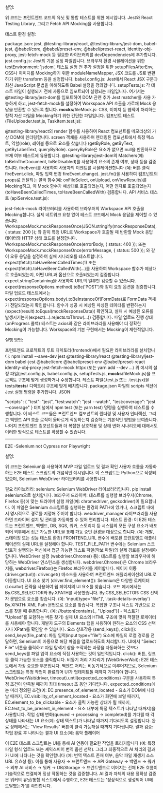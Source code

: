 설명:

위 코드는 프런트엔드 코드의 유닛 및 통합 테스트를 위한 예시입니다. Jest와 React Testing Library, 그리고 Fetch API Mocking을 사용합니다.

테스트 환경 설정:

package.json: jest, @testing-library/react, @testing-library/jest-dom, babel-jest, @babel/core, @babel/preset-env, @babel/preset-react, identity-obj-proxy, jest-fetch-mock 등 필요한 라이브러리를 devDependencies에 추가합니다.
jest.config.js: Jest의 기본 설정 파일입니다. 브라우저 환경 시뮬레이션을 위한 testEnvironment: 'jsdom', 테스트 실행 전 추가 설정을 위한 setupFilesAfterEnv, CSS나 이미지를 Mocking하기 위한 moduleNameMapper, JSX 코드를 JS로 변환하기 위한 transform 등을 설정합니다.
babel.config.js: Jest에서 React JSX 구문과 최신 JavaScript 문법을 이해하도록 Babel 설정을 정의합니다.
setupTests.js: 각 테스트 파일이 실행되기 전에 자동으로 임포트되어 실행되는 파일입니다. 여기서는 @testing-library/jest-dom를 임포트하여 DOM 관련 추가 Jest matcher를 사용 가능하게 하고, jest-fetch-mock를 설정하여 Workspace API 호출을 가로채 Mock 응답을 반환할 수 있도록 합니다.
__mocks__/fileMock.js: CSS, 이미지 등 웹팩이 처리하는 정적 자산 파일을 Mocking하기 위한 간단한 파일입니다.
컴포넌트 테스트 (FileUploader.test.js, TaskItem.test.js):

@testing-library/react의 render 함수를 사용하여 React 컴포넌트를 메모리상의 가상 DOM에 렌더링합니다.
screen 객체를 사용하여 렌더링된 컴포넌트에서 특정 텍스트, 역할(role), 레이블 등으로 요소를 찾습니다 (getByRole, getByText, getByLabelText, queryByRole). queryByRole은 요소가 없으면 null을 반환하므로 부재 여부 테스트에 유용합니다.
@testing-library/jest-dom의 Matchers(예: toBeInTheDocument, toBeDisabled)를 사용하여 요소의 존재 여부, 상태 등을 검증합니다.
fireEvent를 사용하여 사용자의 이벤트를 시뮬레이션합니다 (예: 버튼 클릭 fireEvent.click, 파일 입력 변경 fireEvent.change).
jest.fn()을 사용하여 컴포넌트의 props로 전달되는 콜백 함수(예: onFileSelect, onUpload, onViewResults)를 Mocking하고, 이 Mock 함수가 예상대로 호출되었는지, 어떤 인자로 호출되었는지(toHaveBeenCalledTimes, toHaveBeenCalledWith) 검증합니다.
API 서비스 테스트 (apiService.test.js):

jest-fetch-mock 라이브러리를 사용하여 브라우저의 Workspace API 호출을 Mocking합니다. 실제 네트워크 요청 없이 테스트 코드에서 Mock 응답을 제어할 수 있습니다.
WorkspaceMock.mockResponseOnce(JSON.stringify(mockResponseData), { status: 200 }); 와 같이 특정 URL로 Workspace가 호출될 때 반환할 Mock 응답 데이터와 HTTP 상태 코드를 설정합니다.
WorkspaceMock.mockResponseOnce(errorBody, { status: 400 }); 또는 WorkspaceMock.mockResponseOnce(errorMessage, { status: 500 }); 와 같이 오류 응답을 설정하여 실패 시나리오를 테스트합니다.
expect(fetch).toHaveBeenCalledTimes(1) 또는 expect(fetch).toHaveBeenCalledWith(...)를 사용하여 Workspace 함수가 예상대로 호출되었는지, 어떤 URL과 옵션으로 호출되었는지 검증합니다. expect.stringContaining을 사용하여 URL의 일부만 검증할 수 있습니다.
expect(responseOptions.method).toBe('POST')와 같이 요청 옵션을 검증합니다. 파일 업로드 테스트에서는 expect(responseOptions.body).toBeInstanceOf(FormData)로 FormData 객체가 전달되었는지 확인합니다.
함수가 성공 시 예상된 파싱된 데이터를 반환하는지(expect(result).toEqual(mockResponseData)) 확인하고, 실패 시 예상된 오류를 발생시키는지(expect(...).rejects.toThrow(...)) 검증합니다.
파일 업로드 진행 상태(onProgress 콜백) 테스트는 axios와 같은 라이브러리를 사용해야 더 정확한 Mocking이 가능합니다. Workspace의 기본 구현에서는 Mocking이 제한적입니다.


실행 방법:

프런트엔드 프로젝트의 루트 디렉토리(frontend/)에서 필요한 라이브러리를 설치합니다: npm install --save-dev jest @testing-library/react @testing-library/jest-dom babel-jest @babel/core @babel/preset-env @babel/preset-react identity-obj-proxy jest-fetch-mock httpx (또는 yarn add --dev ...)
위 예시의 설정 파일(jest.config.js, babel.config.js, setupTests.js, __mocks__/fileMock.js)을 프로젝트 구조에 맞게 생성하거나 수정합니다.
테스트 파일(.test.js 또는 .test.jsx)을 tests/__tests__/ 디렉토리 구조에 맞게 배치합니다.
package.json 파일의 scripts 섹션에 Jest 실행 명령을 추가합니다.
JSON

"scripts": {
  "test": "jest",
  "test:watch": "jest --watch",
  "test:coverage": "jest --coverage"
}
터미널에서 npm test (또는 yarn test) 명령을 실행하여 테스트를 수행합니다.
이 테스트 코드들은 프런트엔드 컴포넌트의 렌더링 및 사용자 인터랙션, 그리고 백엔드 API 호출 로직이 올바르게 작동하는지 검증하는 기본적인 방법을 보여줍니다. 나머지 프런트엔드 컴포넌트들과 더 복잡한 상호작용 및 상태 변화 시나리오에 대해서도 이러한 방식으로 테스트를 확장할 수 있습니다.

----------------------------------------
E2E -Selenium not Cypress nor Playwright

설명:

위 코드는 Selenium을 사용하여 MVP 파일 업로드 및 결과 확인 사용자 흐름을 자동화하는 E2E 테스트 스크립트의 개념적인 예시입니다. 이 스크립트는 Python으로 작성되었으며, Selenium WebDriver 라이브러리를 사용합니다.

필요 라이브러리:
selenium: Selenium WebDriver 라이브러리입니다. pip install selenium으로 설치합니다.
브라우저 드라이버: 테스트를 실행할 브라우저(Chrome, Firefox 등)에 맞는 드라이버 실행 파일(예: chromedriver, geckodriver)이 필요합니다. 이 파일은 Selenium 스크립트를 실행하는 환경의 PATH에 있거나, 스크립트 내에서 명시적으로 경로를 지정해 주어야 합니다. webdriver_manager 라이브러리를 사용하면 드라이버 설치 및 관리를 자동화할 수 있어 편리합니다.
테스트 환경:
이 E2E 테스트는 프런트엔드, 백엔드, DB, SQS, 워커, 스토리지 등 시스템의 모든 구성 요소가 배포되어 외부에서 접근 가능한 URL을 통해 가동 중인 환경을 대상으로 합니다. (예: 개발, 스테이징 또는 성능 테스트 환경)
FRONTEND_URL 변수에 배포된 프런트엔드 애플리케이션의 실제 URL을 설정해야 합니다.
TEST_FILE_PATH 변수에는 Selenium 스크립트가 실행되는 머신에서 접근 가능한 테스트 파일(악보 파일)의 실제 경로를 설정해야 합니다.
WebDriver 설정 (webdriver.Chrome() 등):
테스트를 실행할 브라우저에 해당하는 WebDriver 인스턴스를 생성합니다. webdriver.Chrome()은 Chrome 브라우저를, webdriver.Firefox()는 Firefox 브라우저를 제어합니다.
페이지 이동 (driver.get(url)):
driver.get() 메소드를 사용하여 프런트엔드 애플리케이션의 URL로 이동합니다.
UI 요소 찾기 (driver.find_element()):
Selenium은 다양한 로케이터(Locator) 전략을 사용하여 웹 페이지의 UI 요소를 찾습니다. 코드 예시에서는 By.CSS_SELECTOR와 By.XPATH를 사용했습니다.
By.CSS_SELECTOR: CSS 선택자 문법으로 요소를 찾습니다. (예: 'input[type="file"]', '.task-details-overlay')
By.XPATH: XML Path 문법으로 요소를 찾습니다. 복잡한 구조나 텍스트 기반으로 요소를 찾을 때 유용합니다. (예: //button[contains(., "Upload")] - 텍스트가 "Upload"를 포함하는 버튼 찾기)
실제 UI 요소의 HTML 구조에 맞춰 적절한 로케이터를 사용해야 합니다. 개발자 도구의 Elements 탭을 사용하여 원하는 요소의 CSS 선택자나 XPath를 확인할 수 있습니다.
요소 상호작용 (send_keys(), click()):
send_keys(file_path): 파일 입력(input type="file") 요소에 파일의 로컬 경로를 전달하면, Selenium이 자동으로 해당 파일을 업로드하도록 처리합니다. UI에서 "Select File" 버튼을 클릭하고 파일 탐색기 창을 조작하는 과정을 자동화하는 것보다 send_keys를 파일 입력 요소에 직접 사용하는 것이 일반적입니다.
click(): 버튼, 링크 등 클릭 가능한 요소를 클릭합니다.
비동기 처리 기다리기 (WebDriverWait):
E2E 테스트에서 가장 중요한 부분입니다. 백엔드 처리는 비동기적으로 이루어지므로, Selenium 스크립트는 특정 작업이 완료되어 UI가 업데이트될 때까지 기다려야 합니다.
WebDriverWait(driver, timeout).until(expected_conditions) 구문을 사용하여 특정 조건이 만족될 때까지 최대 timeout 초 동안 기다립니다.
expected_conditions에는 미리 정의된 조건(예: EC.presence_of_element_located - 요소가 DOM에 나타날 때까지, EC.visibility_of_element_located - 요소가 화면에 보일 때까지, EC.element_to_be_clickable - 요소가 클릭 가능한 상태가 될 때까지, EC.text_to_be_present_in_element - 요소 내부에 특정 텍스트가 나타날 때까지)을 사용합니다.
작업 상태 변화(queued → processing → completed)를 기다릴 때 각 상태를 나타내는 UI 요소(예: 상태 텍스트)가 나타날 때까지 기다리도록 설정합니다. 완료 상태에서는 "View Results" 버튼이 클릭 가능해질 때까지 기다립니다.
결과 검증:
작업 완료 후 나타나는 결과 UI 요소(예: 음악 플레이어 <audio> 태그, 번역 텍스트)가 화면에 나타나는지, 올바른 내용이나 속성을 가지고 있는지 확인합니다.
element.get_attribute('src')와 같이 요소의 속성 값을 가져와 검증할 수 있습니다.
정리 (driver.quit()):
테스트 실행 완료 후 driver.quit() 메소드를 호출하여 브라우저 창을 닫고 WebDriver 세션을 종료합니다. try...finally 구문을 사용하여 오류 발생 시에도 반드시 종료되도록 하는 것이 좋습니다.
오류 처리 및 보고:
try...except 구문을 사용하여 요소 찾기 실패(NoSuchElementException)나 시간 초과(TimeoutException) 등 테스트 실패 시 예외를 처리하고, 테스트 실패를 알리며 필요한 경우 스크린샷을 찍어 디버깅에 활용합니다.
pytest 통합 (선택 사항):
위 스크립트 함수를 pytest와 같은 테스트 프레임워크와 통합하면 테스트 실행, 보고, 관리를 더 체계적으로 할 수 있습니다. pytest-selenium과 같은 플러그인을 사용하면 WebDriver 설정을 편리하게 관리할 수 있습니다.
AI 연동 검증:

이 E2E 테스트 스크립트는 UI를 통해 AI 연동이 필요한 작업을 트리거합니다 (예: 특정 파일 형식 업로드 또는 셰익스피어 번역 옵션 선택). 그리고 최종적으로 AI 처리의 결과가 UI에 나타나는 것을 확인합니다 (예: 번역 텍스트 존재 여부, 음악 파일 재생기 소스 URL 유효성 등). 이를 통해 사용자 → 프런트엔드 → API Gateway → 백엔드 → 워커 → 외부 AI 서비스 → 워커 → DB/Storage → 프런트엔드로 이어지는 전체 E2E 흐름이 기술적으로 연결되어 정상 작동하는 것을 검증합니다. AI 결과 자체의 내용 정확성 검증은 워커의 유닛/통합 테스트에서 수행하고, E2E 테스트는 '정상적으로 생성되어 UI에 도달했는가'를 확인합니다.
